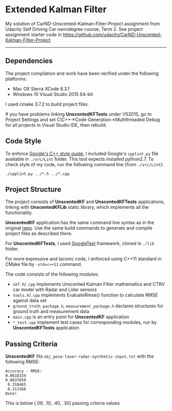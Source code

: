 # Extended Kalman Filter

My solution of CarND-Unscented-Kalman-Filter-Project assignment from Udacity Self Driving Car nanodegree course, Term 2. See project assignment starter code in https://github.com/udacity/CarND-Unscented-Kalman-Filter-Project

---

## Dependencies

The project compilation and work have been verified under the following platforms: 
* Mac OX Sierra XCode 8.3.1 
* Windows 10 Visual Studio 2015 64-bit

I used cmake 3.7.2 to build project files.

If you have problems linking **UnscentedKFTests** under VS2015, go to Project Settings and set C\C++->Code Generation->Multithreaded Debug for all projects in Visual Studio IDE, then rebuild.

## Code Style

To enforce [Google's C++ style guide](https://google.github.io/styleguide/cppguide.html), I included Google's `cpplint.py` file available in `./src/Lint` folder. This tool expects installed python2.7. To check style of my code, run the following command line (from `./src/Lint`):

```
./cpplint.py ../*.h ../*.cpp
```

## Project Structure

The project consists of **UnscentedKF** and **UnscentedKFTests** applications, linking with **UnscentedKFLib** static library, which implements all the functionality.

**UnscentedKF** application has the same command line syntax as in the original [repo](https://github.com/udacity/CarND-Unscented-Kalman-Filter-Project). Use the same build commands to generate and compile project files as described there.

For **UnscentedKFTests**, I used [GoogleTest](https://github.com/google/googletest) framework, cloned in `./lib` folder.

For more expressive and laconic code, I enforced using C++11 standard in CMake file by `-std=c++11` command.

The code consists of the following modules:
* `ukf.h`/`.cpp` implements Unscented Kalman Filter mathematics and CTRV car model with Radar and Lidar sensors
* `tools.h`/`.cpp` implements EvaluateRmse() function to calculate RMSE against data set
* `ground_truth_package.h`, `measurement_package.h` declares structures for ground truth and measurement data
* `main.cpp` is an entry point for **UnscentedKF** application
* `*_test.cpp` implement test cases for corresponding modules, run by **UnscentedKFTests** application

## Passing Criteria

**UnscentedKF** fits `obj_pose-laser-radar-synthetic-input.txt` with the following RMSE:

```
Accuracy - RMSE:
0.0618334
0.0837659
 0.318465
 0.213166
Done!
```

This is below [.09, .10, .40, .30] passing criteria values